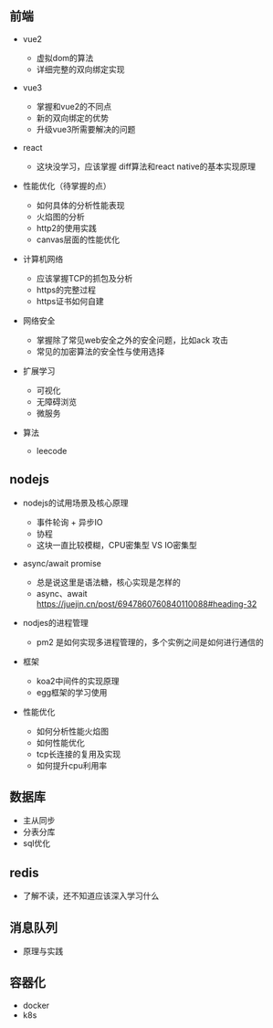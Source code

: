## 前端

- vue2
    - 虚拟dom的算法
    - 详细完整的双向绑定实现
- vue3
    - 掌握和vue2的不同点
    - 新的双向绑定的优势
    - 升级vue3所需要解决的问题
- react
    - 这块没学习，应该掌握 diff算法和react native的基本实现原理
- 性能优化（待掌握的点）
    - 如何具体的分析性能表现
    - 火焰图的分析
    - http2的使用实践
    - canvas层面的性能优化
- 计算机网络
    - 应该掌握TCP的抓包及分析
    - https的完整过程
    - https证书如何自建
- 网络安全
    - 掌握除了常见web安全之外的安全问题，比如ack 攻击
    - 常见的加密算法的安全性与使用选择

- 扩展学习
    - 可视化
    - 无障碍浏览
    - 微服务

- 算法
    - leecode

## nodejs

- nodejs的试用场景及核心原理
    - 事件轮询 + 异步IO
    - 协程
    - 这块一直比较模糊，CPU密集型 VS IO密集型

- async/await promise
    - 总是说这里是语法糖，核心实现是怎样的
    - async、await https://juejin.cn/post/6947860760840110088#heading-32

- nodjes的进程管理
    - pm2 是如何实现多进程管理的，多个实例之间是如何进行通信的

- 框架
    - koa2中间件的实现原理
    - egg框架的学习使用

- 性能优化
    - 如何分析性能火焰图
    - 如何性能优化
    - tcp长连接的复用及实现
    - 如何提升cpu利用率

## 数据库

- 主从同步
- 分表分库
- sql优化

## redis

- 了解不读，还不知道应该深入学习什么

## 消息队列

- 原理与实践

## 容器化

- docker
- k8s
